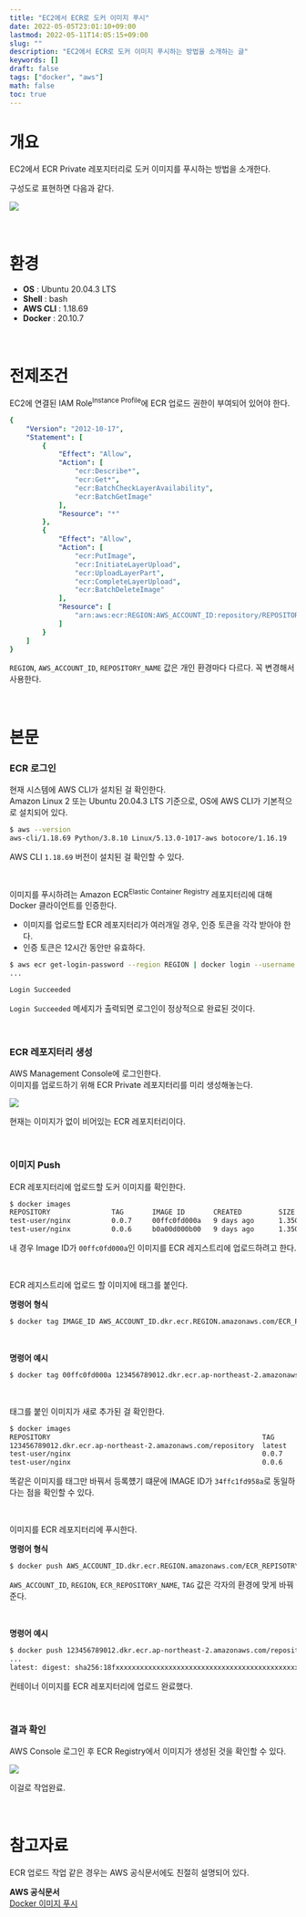```yaml
---
title: "EC2에서 ECR로 도커 이미지 푸시"
date: 2022-05-05T23:01:10+09:00
lastmod: 2022-05-11T14:05:15+09:00
slug: ""
description: "EC2에서 ECR로 도커 이미지 푸시하는 방법을 소개하는 글"
keywords: []
draft: false
tags: ["docker", "aws"]
math: false
toc: true
---
```


# 개요
EC2에서 ECR Private 레포지터리로 도커 이미지를 푸시하는 방법을 소개한다.  

구성도로 표현하면 다음과 같다.  

![](./1.png)

<br>

# 환경
- **OS** : Ubuntu 20.04.3 LTS
- **Shell** : bash
- **AWS CLI** : 1.18.69
- **Docker** : 20.10.7

<br>

# 전제조건
EC2에 연결된 IAM Role<sup>Instance Profile</sup>에 ECR 업로드 권한이 부여되어 있어야 한다.

```yaml
{
    "Version": "2012-10-17",
    "Statement": [
        {
            "Effect": "Allow",
            "Action": [
                "ecr:Describe*",
                "ecr:Get*",
                "ecr:BatchCheckLayerAvailability",
                "ecr:BatchGetImage"
            ],
            "Resource": "*"
        },
        {
            "Effect": "Allow",
            "Action": [
                "ecr:PutImage",
                "ecr:InitiateLayerUpload",
                "ecr:UploadLayerPart",
                "ecr:CompleteLayerUpload",
                "ecr:BatchDeleteImage"
            ],
            "Resource": [
                "arn:aws:ecr:REGION:AWS_ACCOUNT_ID:repository/REPOSITORY_NAME"
            ]
        }
    ]
}
```

`REGION`, `AWS_ACCOUNT_ID`, `REPOSITORY_NAME` 값은 개인 환경마다 다르다. 꼭 변경해서 사용한다.

<br>

# 본문

### ECR 로그인

현재 시스템에 AWS CLI가 설치된 걸 확인한다.  
Amazon Linux 2 또는 Ubuntu 20.04.3 LTS 기준으로, OS에 AWS CLI가 기본적으로 설치되어 있다.  

```bash
$ aws --version
aws-cli/1.18.69 Python/3.8.10 Linux/5.13.0-1017-aws botocore/1.16.19
```

AWS CLI `1.18.69` 버전이 설치된 걸 확인할 수 있다.

<br>

이미지를 푸시하려는 Amazon ECR<sup>Elastic Container Registry</sup> 레포지터리에 대해 Docker 클라이언트를 인증한다.

- 이미지를 업로드할 ECR 레포지터리가 여러개일 경우, 인증 토큰을 각각 받아야 한다.
- 인증 토큰은 12시간 동안만 유효하다.

```bash
$ aws ecr get-login-password --region REGION | docker login --username AWS --password-stdin AWS_ACCOUNT_ID.dkr.ecr.REGION.amazonaws.com
...

Login Succeeded
```

`Login Succeeded` 메세지가 출력되면 로그인이 정상적으로 완료된 것이다.

<br>

### ECR 레포지터리 생성

AWS Management Console에 로그인한다.  
이미지를 업로드하기 위해 ECR Private 레포지터리를 미리 생성해놓는다.  

![](./2.png)

현재는 이미지가 없이 비어있는 ECR 레포지터리이다.

<br>

### 이미지 Push

ECR 레포지터리에 업로드할 도커 이미지를 확인한다.

```bash
$ docker images
REPOSITORY               TAG       IMAGE ID       CREATED         SIZE
test-user/nginx          0.0.7     00ffc0fd000a   9 days ago      1.35GB
test-user/nginx          0.0.6     b0a00d000b00   9 days ago      1.35GB
```

내 경우 Image ID가 `00ffc0fd000a`인 이미지를 ECR 레지스트리에 업로드하려고 한다.

<br>

ECR 레지스트리에 업로드 할 이미지에 태그를 붙인다.  

**명령어 형식**
```bash
$ docker tag IMAGE_ID AWS_ACCOUNT_ID.dkr.ecr.REGION.amazonaws.com/ECR_REPOSITORY_NAME:TAG
```

<br>

**명령어 예시**
```bash
$ docker tag 00ffc0fd000a 123456789012.dkr.ecr.ap-northeast-2.amazonaws.com/repository:latest
```

<br>

태그를 붙인 이미지가 새로 추가된 걸 확인한다.

```bash
$ docker images
REPOSITORY                                                    TAG       IMAGE ID       CREATED         SIZE
123456789012.dkr.ecr.ap-northeast-2.amazonaws.com/repository  latest    00ffc0fd000a   9 days ago      1.35GB
test-user/nginx                                               0.0.7     00ffc0fd000a   9 days ago      1.35GB
test-user/nginx                                               0.0.6     b0a00d000b00   9 days ago      1.35GB
```

똑같은 이미지를 태그만 바꿔서 등록헀기 떄문에 IMAGE ID가 `34ffc1fd958a`로 동일하다는 점을 확인할 수 있다.  

<br>

이미지를 ECR 레포지터리에 푸시한다.  

**명령어 형식**
```bash
$ docker push AWS_ACCOUNT_ID.dkr.ecr.REGION.amazonaws.com/ECR_REPISOTRY_NAME:TAG
```
`AWS_ACCOUNT_ID`, `REGION`, `ECR_REPOSITORY_NAME`, `TAG` 값은 각자의 환경에 맞게 바꿔준다.  

<br>

**명령어 예시**
```bash
$ docker push 123456789012.dkr.ecr.ap-northeast-2.amazonaws.com/repository:latest
...
latest: digest: sha256:18fxxxxxxxxxxxxxxxxxxxxxxxxxxxxxxxxxxxxxxxxxxxxxxxxxxxxxxxxxxxxx size: 5584
```

컨테이너 이미지를 ECR 레포지터리에 업로드 완료했다.

<br>

### 결과 확인

AWS Console 로그인 후 ECR Registry에서 이미지가 생성된 것을 확인할 수 있다.

![](./3.png)

이걸로 작업완료.

<br>

# 참고자료

ECR 업로드 작업 같은 경우는 AWS 공식문서에도 친절히 설명되어 있다.  

**AWS 공식문서**  
[Docker 이미지 푸시](https://docs.aws.amazon.com/ko_kr/AmazonECR/latest/userguide/docker-push-ecr-image.html)